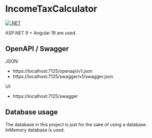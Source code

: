 # IncomeTaxCalculator

[![.NET](https://github.com/SergeyA-Epam/income-tax-calculator/actions/workflows/dotnet.yml/badge.svg)](https://github.com/SergeyA-Epam/income-tax-calculator/actions/workflows/dotnet.yml)

ASP.NET 9 + Angular 19 are used.

## OpenAPI / Swagger

JSON:

- https://localhost:7125/openapi/v1.json
- https://localhost:7125/swagger/v1/swagger.json

UI:

- https://localhost:7125/swagger

## Database usage

The database in this project is just for the sake of using a database. InMemory database is used.
